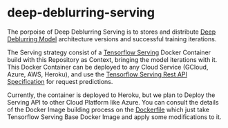 # deep-deblurring-serving
The porpoise of Deep Deblurring Serving is to stores and distribute [Deep Deblurring Model](https://github.com/ElPapi42/deep-deblurring-model) architecture versions and successful training iterations.

The Serving strategy consist of a [Tensorflow Serving](https://www.tensorflow.org/tfx/guide/serving) Docker Container build with this Repository as Context, bringing the model iterations with it. This Docker Container can be deployed to any Cloud Service (GCloud, Azure, AWS, Heroku), and use the [Tensorflow Serving Rest API Specification](https://www.tensorflow.org/tfx/serving/api_rest) for request predictions.

Currently, the container is deployed to Heroku, but we plan to Deploy the Serving API to other Cloud Platform like Azure. You can consult the details of the Docker Image building process on the [Dockerfile](https://github.com/ElPapi42/deep-deblurring-serving/blob/master/Dockerfile) which just take Tensorflow Serving Base Docker Image and apply some modifications to it.
